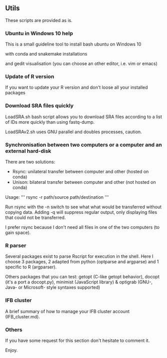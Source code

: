 ## Utils
These scripts are provided as is.



### Ubuntu in Windows 10 help

This is a small guideline tool to install bash ubuntu on Windows 10

with conda and snakemake installations

and gedit visualisation (you can choose an other editor, i.e. vim or emacs)



### Update of R version

If you want to update your R version and don't loose all your installed packages



### Download SRA files quickly

LoadSRA.sh bash script allows you to download SRA files according to a list of 
IDs more quickly than using fastq-dump.

LoadSRAv2.sh uses GNU parallel and doubles processes, caution.


### Synchronisation between two computers or a computer and an external hard-disk

There are two solutions:
- Rsync: unilateral transfer between computer and other (hosted on conda)
- Unison: bilateral transfer between computer and other (not hosted on conda)

Usage: ''' rsync -r path/source path/destination '''

Run rsync with the -n switch to see what what would be transferred without copying data. 
Adding -q will suppress regular output, only displaying files that could not be transferred.

I prefer rsync because I don't need all files in one of the two computers (to gain space).


### R parser

Several packages exist to parse Rscript for execution in the shell.
Here I choose 3 packages, 2 adapted from python (optparse and argparse) and 1 specific to R (argparser).

Others packages that you can test: getopt (C-like getopt behavior), docopt (it's a port a docopt.py), minimist (JavaScript library) & optigrab (GNU-, Java- or Microsoft- style syntaxes supported)


### IFB cluster

A brief summary of how to manage your IFB cluster account (IFB_cluster.md).


### Others

If you have some request for this section don't hesitate to comment it.

Enjoy.
